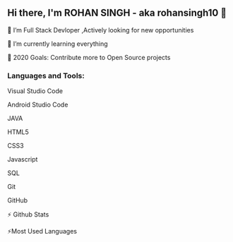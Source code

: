 
## Hi there, I'm ROHAN SINGH - aka rohansingh10 👋

🔭 I’m Full Stack Devloper ,Actively looking for new opportunities

🌱 I’m currently learning everything

🥅 2020 Goals: Contribute more to Open Source projects


### Languages and Tools:


Visual Studio Code

Android Studio Code

JAVA

HTML5

CSS3

Javascript

SQL

Git

GitHub



⚡ Github Stats

⚡Most Used Languages
